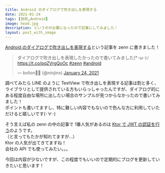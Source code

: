 ```yaml
---
title: Android のダイアログで吹き出しを表現する
date: 2021-01-24
tags: [技術,Android]
image: head.jpg
description: というのが必要になったので記事にしてみました！
layout: post_with_image
---
```


[Android のダイアログで吹き出しを表現する](https://zenn.dev/bvlion/articles/1d4fd56c999e8c)という記事を zenn に書きました！

<blockquote class="twitter-tweet"><p lang="ja" dir="ltr">ダイアログで吹き出しを表現したかったので書いてみました(*･ω･)ﾉ<a href="https://t.co/pqZVrgQoOc">https://t.co/pqZVrgQoOc</a> <a href="https://twitter.com/hashtag/zenn?src=hash&amp;ref_src=twsrc%5Etfw">#zenn</a> <a href="https://twitter.com/hashtag/android?src=hash&amp;ref_src=twsrc%5Etfw">#android</a></p>&mdash; bvlion🍣🦪 (@ninjinx) <a href="https://twitter.com/ninjinx/status/1353179126983626752?ref_src=twsrc%5Etfw">January 24, 2021</a></blockquote> <script async src="https://platform.twitter.com/widgets.js" charset="utf-8"></script>

調べてみたら LINE のように TextView で吹き出しを表現する記事は割と多く、ライブラリとして提供されている方もいらっしゃったんですが、ダイアログ的にある程度自由な場所に出したい場合のサンプルが見つからなかったので書いてみました！  
ポイントも書いてますし、特に難しい内容でもないので色んな方に利用していただけると嬉しいです(･∀･)

そう言えば私の zenn の中の記事で 1番人気があるのは [Ktor で JWT の認証を行う](https://zenn.dev/bvlion/articles/4587730f3de79330b993)のようです。　　  
（と言ってもたかが知れてますが…）  
Ktor の人気が出てきてますね！  
会社の API でも使ってみたい。。。

今回は内容が少ないですが、この程度でもいいので定期的にブログを更新していきたいと思います！